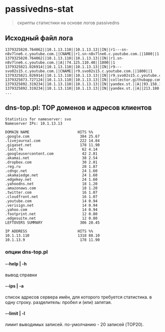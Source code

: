 passivedns-stat
===============

> скрипты статистики на основе логов passivedns

## Исходный файл лога

```
1379325820.764062||10.1.13.110||10.1.13.13||IN||r1---sn-n8v7lne6.c.youtube.com.||CNAME||r1.sn-n8v7lne6.c.youtube.com.||1800||1
1379325820.764062||10.1.13.110||10.1.13.13||IN||r1.sn-n8v7lne6.c.youtube.com.||A||74.125.110.48||1800||1
1379325821.026914||10.1.13.110||10.1.13.13||IN||r9---svo02s15.c.youtube.com.||CNAME||r9.svo02s15.c.youtube.com.||1800||1
1379325821.026914||10.1.13.110||10.1.13.13||IN||r9.svo02s15.c.youtube.com.||A||74.125.110.56||1800||1
1379325873.727124||10.1.13.110||10.1.13.13||IN||collector.githubapp.com.||A||54.242.11.189||30||1
1379325892.319234||10.1.13.110||10.1.13.13||IN||yandex.st.||A||93.158.134.215||86400||1
1379325892.319234||10.1.13.110||10.1.13.13||IN||yandex.st.||A||213.180.204.215||86400||1
...
```

## dns-top.pl: TOP доменов и адресов клиентов

```
Statistics for nameserver: svo
Nameserver IPs: 10.1.13.13

DOMAIN NAME                      HITS %%
.google.com                       384 25.67
.livejournal.com                  222 14.84
.gigaset.net                      178 11.90
.last.fm                           62 4.14
.googleusercontent.com             42 2.81
.akamai.net                        38 2.54
.dropbox.com                       30 2.01
.reg.ru                            28 1.87
.cdngc.net                         24 1.60
.akamaiedge.net                    24 1.60
.edgekey.net                       24 1.60
.yahoodns.net                      18 1.20
.amazonaws.com                     18 1.20
.twitter.com                       16 1.07
.cloudfront.net                    16 1.07
.youtube.com                       14 0.94
.verisign.net                      14 0.94
.yahoo.com                         14 0.94
.footprint.net                     12 0.80
.edgesuite.net                     12 0.80
LEFTOVERS SUMMARY                 306 20.45

IP ADDRESS                       HITS %%
10.1.13.110                      1318 88.10
10.1.13.9                         178 11.90
```

### опции dns-top.pl

#### --help | -h
вывод справки

#### --ips | -a
список адресов сервера имён, для которого требуется статистика. в одну строку. разделитель: пробел и (или) запятая.

#### --limit | -l
лимит выводимых записей. по-умолчанию - 20 записей (TOP20).

